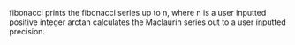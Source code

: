fibonacci prints the fibonacci series up to n, where n is a user inputted positive integer
arctan calculates the Maclaurin series out to a user inputted precision. 